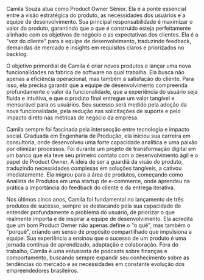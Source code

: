 Camila Souza atua como Product Owner Sênior. Ela é a ponte essencial entre a visão estratégica do produto, as necessidades dos usuários e a equipe de desenvolvimento. Sua principal responsabilidade é maximizar o valor do produto, garantindo que o que é construído esteja perfeitamente alinhado com os objetivos de negócio e as expectativas dos clientes. Ela é a "voz do cliente" para a equipe de desenvolvimento, traduzindo feedback, demandas de mercado e insights em requisitos claros e priorizados no backlog.

O objetivo primordial de Camila é criar novos produtos e lançar uma nova funcionalidades na fabrica de software na qual trabalha. Ela busca não apenas a eficiência operacional, mas também a satisfação do cliente. Para isso, ela precisa garantir que a equipe de desenvolvimento compreenda profundamente o valor da funcionalidade, que a experiência do usuário seja fluida e intuitiva, e que o produto final entregue um valor tangível e mensurável para os usuários. Seu sucesso será medido pela adoção da nova funcionalidade, pela redução nas solicitações de suporte e pelo impacto direto nas métricas de negócio da empresa.

Camila sempre foi fascinada pela intersecção entre tecnologia e impacto social. Graduada em Engenharia de Produção, ela iniciou sua carreira em consultoria, onde desenvolveu uma forte capacidade analítica e uma paixão por otimizar processos. Foi durante um projeto de transformação digital em um banco que ela teve seu primeiro contato com o desenvolvimento ágil e o papel de Product Owner. A ideia de ser a guardiã da visão do produto, traduzindo necessidades complexas em soluções tangíveis, a cativou imediatamente. Ela migrou para a área de produtos, começando como Analista de Produtos em uma startup de e-commerce, onde aprendeu na prática a importância do feedback do cliente e da entrega iterativa.

Nos últimos cinco anos, Camila foi fundamental no lançamento de três produtos de sucesso, sempre se destacando pela sua capacidade de entender profundamente o problema do usuário, de priorizar o que realmente importa e de inspirar a equipe de desenvolvimento. Ela acredita que um bom Product Owner não apenas define o "o quê", mas também o "porquê", criando um senso de propósito compartilhado que impulsiona a equipe. Sua experiência a ensinou que o sucesso de um produto é uma jornada contínua de aprendizado, adaptação e colaboração. Fora do trabalho, Camila é uma entusiasta de podcasts sobre finanças e comportamento, buscando sempre expandir seu conhecimento sobre as tendências do mercado e as necessidades em constante evolução dos empreendedores brasileiros.